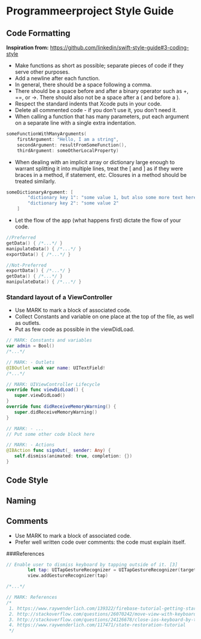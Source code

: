 # Programmeerproject Style Guide

## Code Formatting

**Inspiration from:** https://github.com/linkedin/swift-style-guide#3-coding-style

- Make functions as short as possible; separate pieces of code if they serve other purposes.
- Add a newline after each function.
- In general, there should be a space following a comma.
- There should be a space before and after a binary operator such as +, ==, or ->. There should also not be a space after a ( and before a ).
- Respect the standard indents that Xcode puts in your code.
- Delete all commented code - if you don't use it, you don't need it.
- When calling a function that has many parameters, put each argument on a separate line with a single extra indentation.
```Swift
someFunctionWithManyArguments(
    firstArgument: "Hello, I am a string",
    secondArgument: resultFromSomeFunction(),
    thirdArgument: someOtherLocalProperty)
```
- When dealing with an implicit array or dictionary large enough to warrant splitting it into multiple lines, treat the [ and ] as if they were braces in a method, if statement, etc. Closures in a method should be treated similarly.
```Swift
someDictionaryArgument: [
        "dictionary key 1": "some value 1, but also some more text here",
        "dictionary key 2": "some value 2"
    ]
```
- Let the flow of the app (what happens first) dictate the flow of your code.
```Swift
//Preferred
getData() { /*...*/ }
manipulateData() { /*...*/ }
exportData() { /*...*/ }

//Not-Preferred
exportData() { /*...*/ }
getData() { /*...*/ }
manipulateData() { /*...*/ }
```

### Standard layout of a ViewController
- Use MARK to mark a block of associated code.
- Collect Constants and variable on one place at the top of the file, as well as outlets.
- Put as few code as possible in the viewDidLoad.

```Swift
// MARK: Constants and variables
var admin = Bool()
/*...*/

// MARK: - Outlets
@IBOutlet weak var name: UITextField!
/*...*/

// MARK: UIViewController Lifecycle
override func viewDidLoad() {
   super.viewDidLoad()
}
override func didReceiveMemoryWarning() {
   super.didReceiveMemoryWarning()
}

// MARK: - ...
// Put some other code block here

// MARK: - Actions
@IBAction func signOut(_ sender: Any) {
   self.dismiss(animated: true, completion: {})
}
```

## Code Style

## Naming

## Comments

- Use MARK to mark a block of associated code.
- Prefer well written code over comments: the code must explain itself. 

###References
```Swift
// Enable user to dismiss keyboard by tapping outside of it. [3]
        let tap: UITapGestureRecognizer = UITapGestureRecognizer(target: self, action: #selector(LoginViewController.dismissKeyboard))
        view.addGestureRecognizer(tap)

/*...*/

// MARK: References
/*
 1. https://www.raywenderlich.com/139322/firebase-tutorial-getting-started-2
 2. http://stackoverflow.com/questions/26070242/move-view-with-keyboard-using-swift
 3. http://stackoverflow.com/questions/24126678/close-ios-keyboard-by-touching-anywhere-using-swift
 4. https://www.raywenderlich.com/117471/state-restoration-tutorial
 */
```
